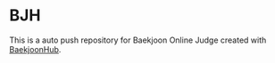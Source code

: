# BJH
This is a auto push repository for Baekjoon Online Judge created with [BaekjoonHub](https://github.com/BaekjoonHub/BaekjoonHub).
